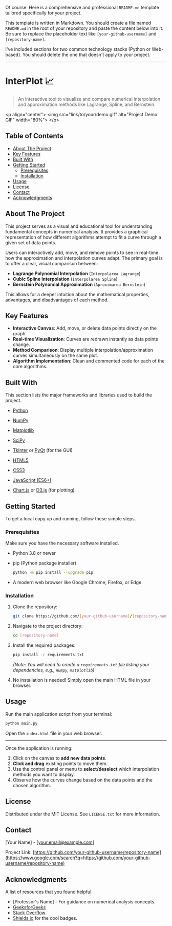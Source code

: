 Of course. Here is a comprehensive and professional `README.md` template tailored specifically for your project.

This template is written in Markdown. You should create a file named `README.md` in the root of your repository and paste the content below into it. Be sure to replace the placeholder text like `[your-github-username]` and `[repository-name]`.

I've included sections for two common technology stacks (Python or Web-based). You should delete the one that doesn't apply to your project.

-----

# InterPlot 📈

[](https://opensource.org/licenses/MIT)
[](https://www.google.com/search?q=https://github.com/your-github-username/repository-name/issues)
[](https://www.google.com/search?q=https://github.com/your-github-username/repository-name/network/members)
[](https://www.google.com/search?q=https://github.com/your-github-username/repository-name/stargazers)

> An interactive tool to visualize and compare numerical interpolation and approximation methods like Lagrange, Spline, and Bernstein.

\<p align="center"\>
\<img src="link/to/your/demo.gif" alt="Project Demo GIF" width="80%"\>
\</p\>

## Table of Contents

  - [About The Project](https://www.google.com/search?q=%23about-the-project)
  - [Key Features](https://www.google.com/search?q=%23key-features)
  - [Built With](https://www.google.com/search?q=%23built-with)
  - [Getting Started](https://www.google.com/search?q=%23getting-started)
      - [Prerequisites](https://www.google.com/search?q=%23prerequisites)
      - [Installation](https://www.google.com/search?q=%23installation)
  - [Usage](https://www.google.com/search?q=%23usage)
  - [License](https://www.google.com/search?q=%23license)
  - [Contact](https://www.google.com/search?q=%23contact)
  - [Acknowledgments](https://www.google.com/search?q=%23acknowledgments)

## About The Project

This project serves as a visual and educational tool for understanding fundamental concepts in numerical analysis. It provides a graphical representation of how different algorithms attempt to fit a curve through a given set of data points.

Users can interactively add, move, and remove points to see in real-time how the approximation and interpolation curves adapt. The primary goal is to offer a clear, visual comparison between:

  - **Lagrange Polynomial Interpolation** (`Interpolarea Lagrange`)
  - **Cubic Spline Interpolation** (`Interpolarea Spline`)
  - **Bernstein Polynomial Approximation** (`Aproximarea Bernstein`)

This allows for a deeper intuition about the mathematical properties, advantages, and disadvantages of each method.

## Key Features

  - **Interactive Canvas**: Add, move, or delete data points directly on the graph.
  - **Real-time Visualization**: Curves are redrawn instantly as data points change.
  - **Method Comparison**: Display multiple interpolation/approximation curves simultaneously on the same plot.
  - **Algorithm Implementation**: Clean and commented code for each of the core algorithms.

## Built With

This section lists the major frameworks and libraries used to build the project.

  - [Python](https://www.python.org/)

  - [NumPy](https://numpy.org/)

  - [Matplotlib](https://matplotlib.org/)

  - [SciPy](https://scipy.org/)

  - [Tkinter](https://docs.python.org/3/library/tkinter.html) or [PyQt](https://riverbankcomputing.com/software/pyqt/) (for the GUI)

  - [HTML5](https://developer.mozilla.org/en-US/docs/Web/Guide/HTML/HTML5)

  - [CSS3](https://developer.mozilla.org/en-US/docs/Web/CSS)

  - [JavaScript (ES6+)](https://developer.mozilla.org/en-US/docs/Web/JavaScript)

  - [Chart.js](https://www.chartjs.org/) or [D3.js](https://d3js.org/) (for plotting)

## Getting Started

To get a local copy up and running, follow these simple steps.

### Prerequisites

Make sure you have the necessary software installed.

  - Python 3.8 or newer

  - pip (Python package installer)

    ```sh
    python -m pip install --upgrade pip
    ```

  - A modern web browser like Google Chrome, Firefox, or Edge.

### Installation

1.  Clone the repository:

    ```sh
    git clone https://github.com/[your-github-username]/[repository-name].git
    ```

2.  Navigate to the project directory:

    ```sh
    cd [repository-name]
    ```

3.  Install the required packages:

    ```sh
    pip install -r requirements.txt
    ```

    *(Note: You will need to create a `requirements.txt` file listing your dependencies, e.g., `numpy`, `matplotlib`)*

4.  No installation is needed\! Simply open the main HTML file in your browser.

## Usage

Run the main application script from your terminal:

```sh
python main.py
```

Open the `index.html` file in your web browser.

-----

Once the application is running:

1.  Click on the canvas to **add new data points**.
2.  **Click and drag** existing points to move them.
3.  Use the control panel or menu to **select/deselect** which interpolation methods you want to display.
4.  Observe how the curves change based on the data points and the chosen algorithm.

## License

Distributed under the MIT License. See `LICENSE.txt` for more information.

## Contact

[Your Name] - [your.email@example.com]

Project Link: [https://github.com/your-github-username/repository-name](https://www.google.com/search?q=https://github.com/your-github-username/repository-name)

## Acknowledgments

A list of resources that you found helpful.

  * [Professor's Name] - For guidance on numerical analysis concepts.
  * [GeeksforGeeks](https://www.geeksforgeeks.org/)
  * [Stack Overflow](https://stackoverflow.com/)
  * [Shields.io](https://shields.io) for the cool badges.
